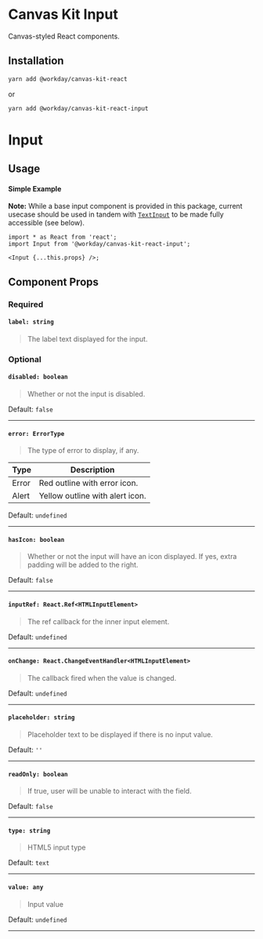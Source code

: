 # Canvas Kit Input

Canvas-styled React components.

## Installation

```sh
yarn add @workday/canvas-kit-react
```

or

```sh
yarn add @workday/canvas-kit-react-input
```

# Input

## Usage

#### Simple Example

**Note:** While a base input component is provided in this package, current usecase should be used
in tandem with [`TextInput`](../../text-input/react) to be made fully accessible (see below).

```tsx
import * as React from 'react';
import Input from '@workday/canvas-kit-react-input';

<Input {...this.props} />;
```

## Component Props

### Required

#### `label: string`

> The label text displayed for the input.

### Optional

#### `disabled: boolean`

> Whether or not the input is disabled.

Default: `false`

---

#### `error: ErrorType`

> The type of error to display, if any.

| Type  | Description                     |
| ----- | ------------------------------- |
| Error | Red outline with error icon.    |
| Alert | Yellow outline with alert icon. |

Default: `undefined`

---

#### `hasIcon: boolean`

> Whether or not the input will have an icon displayed. If yes, extra padding will be added to the
> right.

Default: `false`

---

#### `inputRef: React.Ref<HTMLInputElement>`

> The ref callback for the inner input element.

Default: `undefined`

---

#### `onChange: React.ChangeEventHandler<HTMLInputElement>`

> The callback fired when the value is changed.

Default: `undefined`

---

#### `placeholder: string`

> Placeholder text to be displayed if there is no input value.

Default: `''`

---

#### `readOnly: boolean`

> If true, user will be unable to interact with the field.

Default: `false`

---

#### `type: string`

> HTML5 input type

Default: `text`

---

#### `value: any`

> Input value

Default: `undefined`

---
